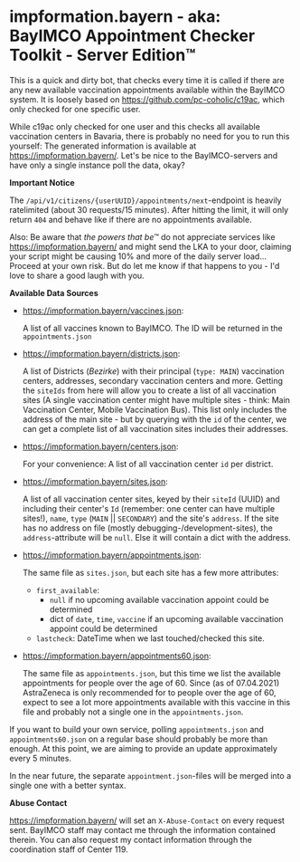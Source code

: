 impformation.bayern - aka: BayIMCO Appointment Checker Toolkit - Server Edition™
================================================================================

This is a quick and dirty bot, that checks every time it is called if there are any new available vaccination 
appointments available within the BayIMCO system. It is loosely based on https://github.com/pc-coholic/c19ac, which 
only checked for one specific user.

While c19ac only checked for one user and this checks all available vaccination centers in Bavaria, there is probably 
no need for you to run this yourself: The generated information is available at https://impformation.bayern/. Let's 
be nice to the BayIMCO-servers and have only a single instance poll the data, okay?

**Important Notice**

The `/api/v1/citizens/{userUUID}/appointments/next`-endpoint is heavily ratelimited (about 30 requests/15 minutes). 
After hitting the limit, it will only return `404` and behave like if there are no appointments available.

Also: Be aware that *the powers that be*™ do not appreciate services like https://impformation.bayern/ and might send 
the LKA to your door, claiming your script might be causing 10% and more of the daily server load... Proceed at your 
own risk. But do let me know if that happens to you - I'd love to share a good laugh with you.

**Available Data Sources**

* https://impformation.bayern/vaccines.json:
  
    A list of all vaccines known to BayIMCO. The ID will be returned in the `appointments.json`

* https://impformation.bayern/districts.json:

    A list of Districts (*Bezirke*) with their principal (`type: MAIN`) vaccination centers, addresses, secondary 
    vaccination centers and more. Getting the `siteIds` from here will allow you to create a list of all vaccination
    sites (A single vaccination center might have multiple sites - think: Main Vaccination Center, Mobile Vaccination 
    Bus). This list only includes the address of the main site - but by querying with the `id` of the center, we can 
    get a complete list of all vaccination sites includes their addresses.
  
* https://impformation.bayern/centers.json:
    
    For your convenience: A list of all vaccination center `id` per district.
  
* https://impformation.bayern/sites.json:

    A list of all vaccination center sites, keyed by their `siteId` (UUID) and including their center's `Id` (remember: 
    one center can have multiple sites!), `name`, `type` (`MAIN` || `SECONDARY`) and the site's `address`. If the site 
    has no address on file (mostly debugging-/development-sites), the `address`-attribute will be `null`. Else it will 
    contain a dict with the address.
  
* https://impformation.bayern/appointments.json:

    The same file as `sites.json`, but each site has a few more attributes:
    * `first_available`:
      * `null` if no upcoming available vaccination appoint could be determined
      * dict of `date`, `time`, `vaccine` if an upcoming available vaccination appoint could be determined
    * `lastcheck`: DateTime when we last touched/checked this site.
  
* https://impformation.bayern/appointments60.json:

    The same file as `appointments.json`, but this time we list the available appointments for people over the age of 
    60. Since (as of 07.04.2021) AstraZeneca is only recommended for to people over the age of 60, expect to see a lot 
    more appointments available with this vaccine in this file and probably not a single one in the `appointments.json`.
    

If you want to build your own service, polling `appointments.json` and `appointments60.json` on a regular base should 
probably be more than enough. At this point, we are aiming to provide an update approximately every 5 minutes.

In the near future, the separate `appointment.json`-files will be merged into a single one with a better syntax. 


**Abuse Contact**

https://impformation.bayern/ will set an `X-Abuse-Contact` on every request sent. BayIMCO staff may contact me through 
the information contained therein. You can also request my contact information through the coordination staff of 
Center 119.
